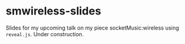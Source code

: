# smwireless-slides

Slides for my upcoming talk on my piece socketMusic:wireless using `reveal.js`. Under construction.
